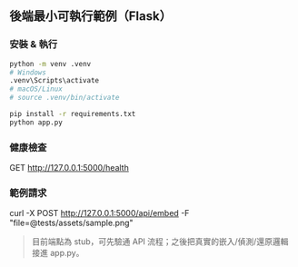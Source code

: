 ## 後端最小可執行範例（Flask）

### 安裝 & 執行
```bash
python -m venv .venv
# Windows
.venv\Scripts\activate
# macOS/Linux
# source .venv/bin/activate

pip install -r requirements.txt
python app.py
```

### 健康檢查
GET http://127.0.0.1:5000/health

### 範例請求
curl -X POST http://127.0.0.1:5000/api/embed -F "file=@tests/assets/sample.png"

> 目前端點為 stub，可先驗通 API 流程；之後把真實的嵌入/偵測/還原邏輯接進 app.py。
